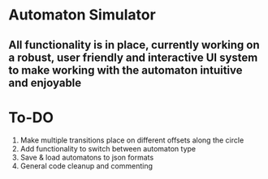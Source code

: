 # Automaton Simulator
## All functionality is in place, currently working on a robust, user friendly and interactive UI system to make working with the automaton intuitive and enjoyable

# To-DO

1. Make multiple transitions place on different offsets along the circle
2. Add functionality to switch between automaton type
3. Save & load automatons to json formats
4. General code cleanup and commenting
